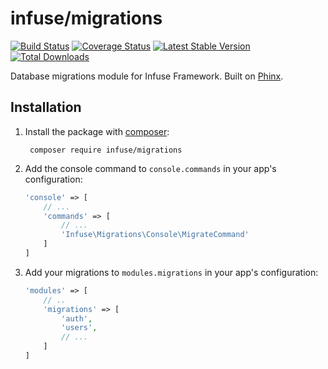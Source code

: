 infuse/migrations
=================

[![Build Status](https://travis-ci.org/infusephp/migrations.svg?branch=master&style=flat)](https://travis-ci.org/infusephp/migrations)
[![Coverage Status](https://coveralls.io/repos/infusephp/migrations/badge.svg?style=flat)](https://coveralls.io/r/infusephp/migrations)
[![Latest Stable Version](https://poser.pugx.org/infuse/migrations/v/stable.svg?style=flat)](https://packagist.org/packages/infuse/migrations)
[![Total Downloads](https://poser.pugx.org/infuse/migrations/downloads.svg?style=flat)](https://packagist.org/packages/infuse/migrations)

Database migrations module for Infuse Framework. Built on [Phinx](https://github.com/robmorgan/phinx).

## Installation

1. Install the package with [composer](http://getcomposer.org):

		composer require infuse/migrations

2. Add the console command to `console.commands` in your app's configuration:

	```php
	'console' => [
		// ...
		'commands' => [
			// ...
			'Infuse\Migrations\Console\MigrateCommand'
		]
	]
	```

3. Add your migrations to `modules.migrations` in your app's configuration:

	```php
	'modules' => [
		// ..
		'migrations' => [
			'auth',
			'users',
			// ...
		]
	]
	```